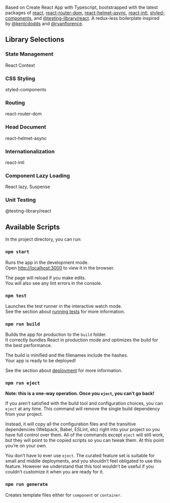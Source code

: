 Based on Create React App with Typescript, bootstrapped with the latest packages of [react](https://github.com/facebook/react), [react-router-dom](https://github.com/ReactTraining/react-router), [react-helmet-async](https://github.com/staylor/react-helmet-async), [react-intl](https://github.com/formatjs/react-intl), [styled-components](https://github.com/styled-components/styled-components), and [@testing-library/react](https://github.com/testing-library/react-testing-library). A redux-less boilerplate inspired by [@kentcdodds](https://twitter.com/kentcdodds) and [@ryanflorence](https://twitter.com/ryanflorence). 

## Library Selections

### State Management
React Context

### CSS Styling
styled-components

### Routing
react-router-dom

### Head Document
react-helmet-async

### Internationalization
react-intl

### Component Lazy Loading
React lazy, Suspense

### Unit Testing
@testing-library/react

## Available Scripts

In the project directory, you can run:

### `npm start`

Runs the app in the development mode.<br>
Open [http://localhost:3000](http://localhost:3000) to view it in the browser.

The page will reload if you make edits.<br>
You will also see any lint errors in the console.

### `npm test`

Launches the test runner in the interactive watch mode.<br>
See the section about [running tests](https://facebook.github.io/create-react-app/docs/running-tests) for more information.

### `npm run build`

Builds the app for production to the `build` folder.<br>
It correctly bundles React in production mode and optimizes the build for the best performance.

The build is minified and the filenames include the hashes.<br>
Your app is ready to be deployed!

See the section about [deployment](https://facebook.github.io/create-react-app/docs/deployment) for more information.

### `npm run eject`

**Note: this is a one-way operation. Once you `eject`, you can’t go back!**

If you aren’t satisfied with the build tool and configuration choices, you can `eject` at any time. This command will remove the single build dependency from your project.

Instead, it will copy all the configuration files and the transitive dependencies (Webpack, Babel, ESLint, etc) right into your project so you have full control over them. All of the commands except `eject` will still work, but they will point to the copied scripts so you can tweak them. At this point you’re on your own.

You don’t have to ever use `eject`. The curated feature set is suitable for small and middle deployments, and you shouldn’t feel obligated to use this feature. However we understand that this tool wouldn’t be useful if you couldn’t customize it when you are ready for it.

### `npm run generate`

Creates template files either for `component` or `container`.

